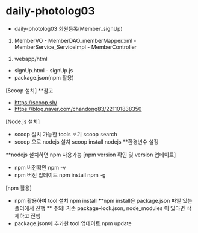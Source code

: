 # daily-photolog03
 - daily-photolog03 회원등록(Member_signUp)


1) MemberVO - MemberDAO_memberMapper.xml
            - MemberService_ServiceImpl - MemberController
 
2) webapp/html
 - signUp.html - signUp.js
 - package.json(npm 활용)
 
[Scoop 설치]
**참고
 - https://scoop.sh/
 - https://blog.naver.com/chandong83/221101838350

[Node.js 설치]
- scoop 설치 가능한 tools 보기
scoop search
- scoop 으로 nodejs 설치
scoop install nodejs
**환경변수 설정

**nodejs 설치하면 npm 사용가능
[npm version 확인 및 version 업데이트]
 - npm 버전확인
npm -v
 - npm 버전 업데이트
npm install npm -g

[npm 활용]
 - npm 활용하여 tool 설치
npm install
**npm install은 package.json 파일 있는 폴더에서 진행
** 주의! 기존 package-lock.json, node_modules 이 있다면 삭제하고 진행
 - package.json에 추가한 tool 업데이트
npm update